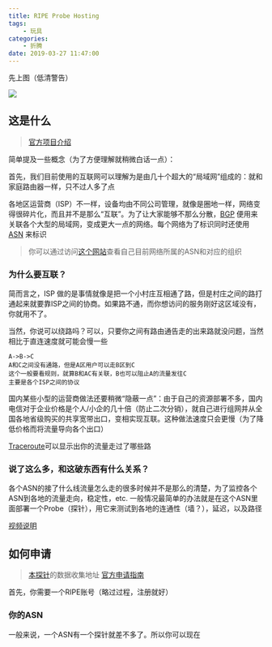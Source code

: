 ```yaml
---
title: RIPE Probe Hosting
tags: 
    - 玩具
categories:
    - 折腾
date: 2019-03-27 11:47:00
---
```


先上图（低清警告）

![](/images/media/ripe_probe.jpg)

## 这是什么

> [官方项目介绍](https://atlas.ripe.net)

简单提及一些概念（为了方便理解就稍微白话一点）：

首先，我们目前使用的互联网可以理解为是由几十个超大的“局域网”组成的：就和家庭路由器一样，只不过人多了点

各地区运营商（ISP）不一样，设备均由不同公司管理，就像是圈地一样，网络变得很碎片化，而且并不是那么“互联”。为了让大家能够不那么分散，[BGP](https://zh.wikipedia.org/wiki/%E8%BE%B9%E7%95%8C%E7%BD%91%E5%85%B3%E5%8D%8F%E8%AE%AE) 便用来关联各个大型的局域网，变成更大一点的网络。每个网络为了标识同时还使用 [ASN](https://zh.wikipedia.org/wiki/%E8%87%AA%E6%B2%BB%E7%B3%BB%E7%BB%9F) 来标识

> 你可以通过访问[这个网站](https://ipip.net)查看自己目前网络所属的ASN和对应的组织

### 为什么要互联？

简而言之，ISP 做的是事情就像是把一个小村庄互相通了路，但是村庄之间的路打通起来就要靠ISP之间的协商。如果路不通，而你想访问的服务刚好这区域没有，你就用不了。

当然，你说可以绕路吗？可以，只要你之间有路由通告走的出来路就没问题，当然相比于直连速度就可能会慢一些

```
A->B->C
A和C之间没有通路，但是A区用户可以走B区到C
这个一般要看规则，就算B和AC有关联，B也可以阻止A的流量发往C
主要是各个ISP之间的协议
```

国内某些小型的运营商做法还要稍微“隐蔽一点”：由于自己的资源部署不多，国内电信对于企业价格是个人/小企的几十倍（防止二次分销），就自己进行组网并从全国各地省级购买的共享宽带出口，变相实现互联。这种做法速度只会更慢（为了降低价格而将流量导向各个出口）

[Traceroute](https://zh.wikipedia.org/wiki/Traceroute)可以显示出你的流量走过了哪些路

### 说了这么多，和这破东西有什么关系？

各个ASN的接了什么线流量怎么走的很多时候并不是那么的清楚，为了监控各个ASN到各地的流量走向，稳定性，etc. 一般情况最简单的办法就是在这个ASN里面部署一个Probe（探针），用它来测试到各地的连通性（墙？），延迟，以及路径

[视频说明](https://atlas.ripe.net/about/)

## 如何申请

> [本探针](https://atlas.ripe.net/probes/50812/)的数据收集地址
> [官方申请指南](https://atlas.ripe.net/landing/get-involved/)

首先，你需要一个RIPE账号（略过过程，注册就好）

### 你的ASN

一般来说，一个ASN有一个探针就差不多了。所以你可以现在




<!--stackedit_data:
eyJoaXN0b3J5IjpbMTA1MjQ2NjgzMywtMTMzMjY0NjE3NywxMD
Y1MDE1OF19
-->
